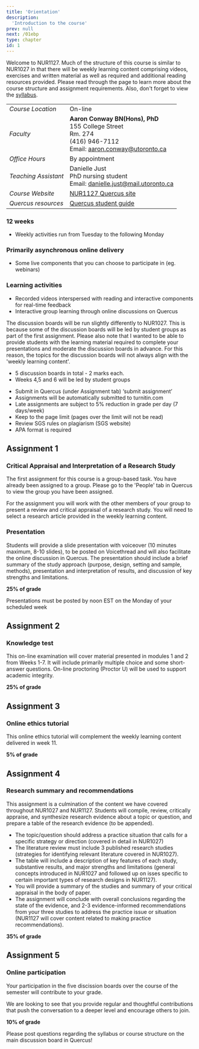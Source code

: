 ```yaml
---
title: 'Orientation'
description:
  'Introduction to the course'
prev: null
next: /01ebp
type: chapter
id: 1
---
```


<exercise id="1" title="Course overview">

Welcome to NUR1127. Much of the structure of this course is similar to NUR1027 in that there will be weekly learning content comprising videos, exercises and written material as well as required and additional reading resources provided. Please read through the page to learn more about the course structure and assignment requirements. Also, don't forget to view the [syllabus](https://www.aaronconway.info/NUR1127/Syllabus/Syllabus.html).

</exercise>

<exercise id="2" title="Contact details">

|     |     |
| --- | --- |
|*Course Location* |  On-line  |
| *Faculty* | **Aaron Conway BN(Hons), PhD**<br>155 College Street<br>Rm. 274<br>(416) 946-7112 <br> Email: aaron.conway@utoronto.ca|
| *Office Hours* | By appointment |
|*Teaching Assistant* | Danielle Just<br> PhD nursing student<br>Email: danielle.just@mail.utoronto.ca|
| *Course Website* | [NUR1127 Quercus site](https://q.utoronto.ca/courses/140300/) |
| *Quercus resources* | [Quercus student guide](https://q.utoronto.ca/courses/46670)|

</exercise>

<exercise id="3" title="Course structure" >

### 12 weeks
- Weekly activities run from Tuesday to the following Monday

### Primarily asynchronous online delivery
- Some live components that you can choose to participate in (eg. webinars)

### Learning activities
- Recorded videos interspersed with reading and interactive components for real-time feedback
- Interactive group learning through online discussions on Quercus

</exercise>


<exercise id="4" title="Discussion boards" >

The discussion boards will be run slightly differently to NUR1027. This is because some of the discussion boards will be led by student groups as part of the first assignment. Please also note that I wanted to be able to provide students with the learning material required to complete your presentations and moderate the discussion boards in advance. For this reason, the topics for the discussion boards will not always align with the 'weekly learning content'. 

- 5 discussion boards in total - 2 marks each.
- Weeks 4,5 and 6 will be led by student groups

</exercise>

<exercise id="5" title="Assignment requirements">


- Submit in Quercus (under Assignment tab) ‘submit assignment’
- Assignments will be automatically submitted to turnitin.com
- Late assignments are subject to 5% reduction in grade per day (7 days/week)
- Keep to the page limit (pages over the limit will not be read)
- Review SGS rules on plagiarism (SGS website)
- APA format is required

</exercise>

<exercise id="6" title="Assignment information" >

## Assignment 1

### Critical Appraisal and Interpretation of a Research Study

The first assignment for this course is a group-based task. You have already been assigned to a group. Please go to the 'People' tab in Quercus to view the group you have been assigned. 

For the assignment you will work with the other members of your group to present a review and critical appraisal of a research study. You will need to select a research article provided in the weekly learning content. 

### Presentation

Students will provide a slide presentation with voiceover (10 minutes maximum, 8-10 slides), to be posted on Voicethread and will also facilitate the online discussion in Quercus. The presentation should include a brief summary of the study approach (purpose, design, setting and sample, methods), presentation and interpretation of results, and discussion of key strengths and limitations. 

**25% of grade**

<qu>Presentations must be posted by noon EST on the Monday of your scheduled week</qu>

## Assignment 2 

### Knowledge test

This on-line examination will cover material presented in modules 1 and 2 from Weeks 1-7. It will include primarily multiple choice and some short-answer questions. On-line proctoring (Proctor U) will be used to support academic integrity.

**25% of grade**

## Assignment 3

### Online ethics tutorial

This online ethics tutorial will complement the weekly learning content delivered in week 11.

**5% of grade**

## Assignment 4

### Research summary and recommendations

This assignment is a culmination of the content we have covered throughout NUR1027 and NUR1127. Students will compile, review, critically appraise, and synthesize research evidence about a topic or question, and prepare a table of the research evidence (to be appended). 

- The topic/question should address a practice situation that calls for a specific strategy or direction (covered in detail in NUR1027)
- The literature review must include 3 published research studies (strategies for identifying relevant literature covered in NUR1027).
- The table will include a description of key features of each study, substantive results, and major strengths and limitations (general concepts introduced in NUR1027 and followed up on isses specific to certain important types of research designs in NUR1127).
- You will provide a summary of the studies and summary of your critical appraisal in the body of paper. 
- The assignment will conclude with overall conclusions regarding the state of the evidence, and 2-3 evidence-informed recommendations from your three studies to address the practice issue or situation (NUR1127 will cover content related to making practice recommendations).  

**35% of grade**

## Assignment 5

### Online participation

Your participation in the five discission boards over the course of the semester will contribute to your grade.

We are looking to see that you provide regular and thoughtful contributions that push the conversation to a deeper level and encourage others to join.

**10% of grade**


</exercise>

<exercise id="7" title="Questions about the course">

Please post questions regarding the syllabus or course structure on the main discussion board in Quercus!

</exercise>
